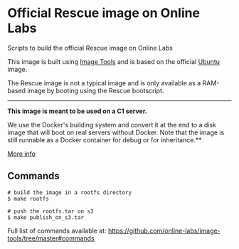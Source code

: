 Official Rescue image on Online Labs
====================================

Scripts to build the official Rescue image on Online Labs

This image is built using [Image Tools](https://github.com/online-labs/image-tools) and is based on the official [Ubuntu](https://github.com/online-labs/image-ubuntu) image.

The Rescue image is not a typical image and is only available as a RAM-based image by booting using the Rescue bootscript.

---

**This image is meant to be used on a C1 server.**

We use the Docker's building system and convert it at the end to a disk image that will boot on real servers without Docker. Note that the image is still runnable as a Docker container for debug or for inheritance.**

[More info](https://github.com/online-labs/image-tools#docker-based-builder)

Commands
--------

    # build the image in a rootfs directory
    $ make rootfs

    # push the rootfs.tar on s3
    $ make publish_on_s3.tar

Full list of commands available at: https://github.com/online-labs/image-tools/tree/master#commands
